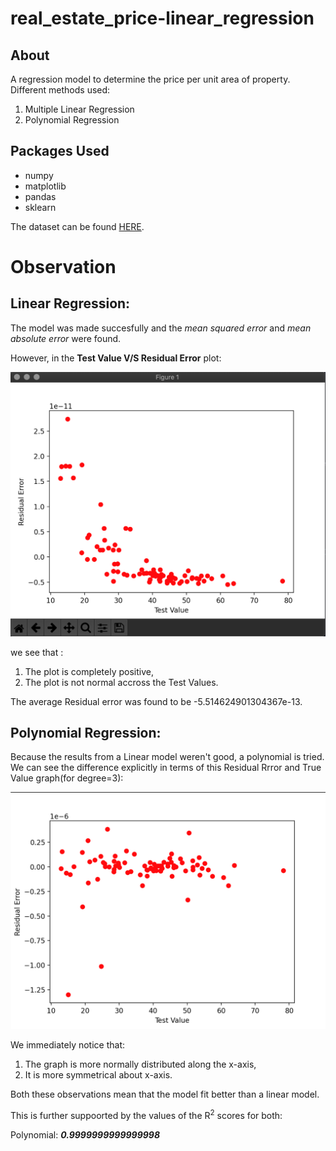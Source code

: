 # real_estate_price-linear_regression
## About
A regression model to determine the price per unit area of property.
Different methods used:
1. Multiple Linear Regression
2. Polynomial Regression


## Packages Used
- numpy
- matplotlib
- pandas
- sklearn

The dataset can be found [HERE](https://www.kaggle.com/datasets/quantbruce/real-estate-price-prediction).

# Observation


## Linear Regression:
The model was made succesfully and the *mean squared error* and *mean absolute error* were found.

However, in the **Test Value V/S Residual Error** plot:


![TEST VALUE V/S Residual ERROR plot](/data/PLOT.png "Residual Error and True Value for Linear model")

we see that :
 
1. The plot is completely positive,
2. The plot is not normal accross the Test Values.

The average Residual error was found to be  -5.514624901304367e-13.


## Polynomial Regression:
Because the results from a Linear model weren't good, a polynomial is tried. We can see the difference explicitly in terms of this Residual Rrror and True Value graph(for degree=3):

![TEST VALUE V/S Residual ERROR plot](/data/PLOTSS_POLY.png "Residual Error and True Value for Polynomial model")

We immediately notice that:

1. The graph is more normally distributed along the x-axis,
2. It is more symmetrical about x-axis.
 
 Both these observations mean that the model fit better than a linear model.

 This is further suppoorted by the values of the R<sup>2</sup> scores for both:

 Polynomial: ***0.9999999999999998***